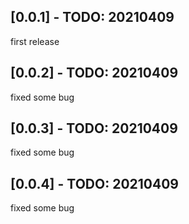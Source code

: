 ## [0.0.1] - TODO: 20210409
first release
## [0.0.2] - TODO: 20210409
fixed some bug

## [0.0.3] - TODO: 20210409
fixed some bug
## [0.0.4] - TODO: 20210409
fixed some bug
